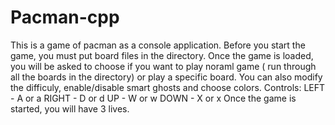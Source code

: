 # Pacman-cpp
 
 This is a game of pacman as a console application.
 Before you start the game, you must put board files in the directory.
 Once the game is loaded, you will be asked to choose if you want to play noraml game ( run through all the boards in the directory) or play a specific board.
 You can also modify the difficuly, enable/disable smart ghosts and choose colors.
 Controls:
 LEFT - A or a
 RIGHT - D or d
 UP - W or w
 DOWN - X or x
 Once the game is started, you will have 3 lives.
